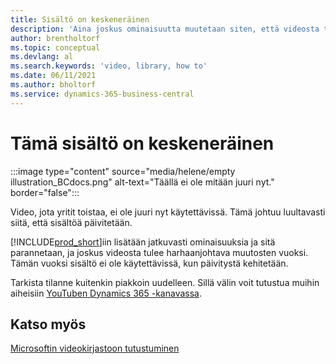 ```yaml
---
title: Sisältö on keskeneräinen
description: 'Aina joskus ominaisuutta muutetaan siten, että videosta tulee harhaanjohtava, joten video ei ole käytettävissä, kun sisältöä päivitetään.'
author: brentholtorf
ms.topic: conceptual
ms.devlang: al
ms.search.keywords: 'video, library, how to'
ms.date: 06/11/2021
ms.author: bholtorf
ms.service: dynamics-365-business-central
---
```


# Tämä sisältö on keskeneräinen

:::image type="content" source="media/helene/empty illustration_BCdocs.png" alt-text="Täällä ei ole mitään juuri nyt." border="false":::

Video, jota yritit toistaa, ei ole juuri nyt käytettävissä. Tämä johtuu luultavasti siitä, että sisältöä päivitetään.

[!INCLUDE[prod_short](includes/prod_short.md)]iin lisätään jatkuvasti ominaisuuksia ja sitä parannetaan, ja joskus videosta tulee harhaanjohtava muutosten vuoksi. Tämän vuoksi sisältö ei ole käytettävissä, kun päivitystä kehitetään.

Tarkista tilanne kuitenkin piakkoin uudelleen. Sillä välin voit tutustua muihin aiheisiin [YouTuben Dynamics 365 -kanavassa](https://www.youtube.com/playlist?list=PLcakwueIHoT-wVFPKUtmxlqcG1kJ0oqq4).

## Katso myös
[Microsoftin videokirjastoon tutustuminen](across-videos.md)

 